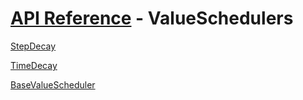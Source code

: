 # [API Reference](../API.md) - ValueSchedulers

[StepDecay](ValueSchedulers/StepDecay.md)

[TimeDecay](ValueSchedulers/TimeDecay.md)

[BaseValueScheduler](ValueSchedulers/BaseValueScheduler.md)
